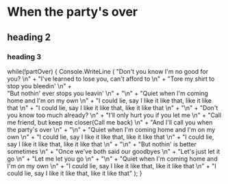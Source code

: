 # When the party's over
## heading 2
### heading 3

while(!partOver)
{
	Console.WriteLine
	(
		"Don't you know I'm no good for you? \n" +
		"I've learned to lose you, can't afford to \n" +
		"Tore my shirt to stop you bleedin' \n" +  
		"But nothin' ever stops you leavin' \n" +
		"\n" +
		"Quiet when I'm coming home and I'm on my own \n" +
		"I could lie, say I like it like that, like it like that \n" +
		"I could lie, say I like it like that, like it like that \n" +
		"\n" +
		"Don't you know too much already? \n" +
		"I'll only hurt you if you let me \n" +
		"Call me friend, but keep me closer(Call me back) \n" +
		"And I'll call you when the party's over \n" +
		"\n" +
		"Quiet when I'm coming home and I'm on my own \n" +
		"I could lie, say I like it like that, like it like that \n" +
		"I could lie, say I like it like that, like it like that \n" +
		"\n" +
		"But nothin' is better sometimes \n" +
		"Once we've both said our goodbyes \n" +
		"Let's just let it go \n" +
		"Let me let you go \n" +
		"\n" +
		"Quiet when I'm coming home and I'm on my own \n" +
		"I could lie, say I like it like that, like it like that \n" +
		"I could lie, say I like it like that, like it like that"
	);
}
